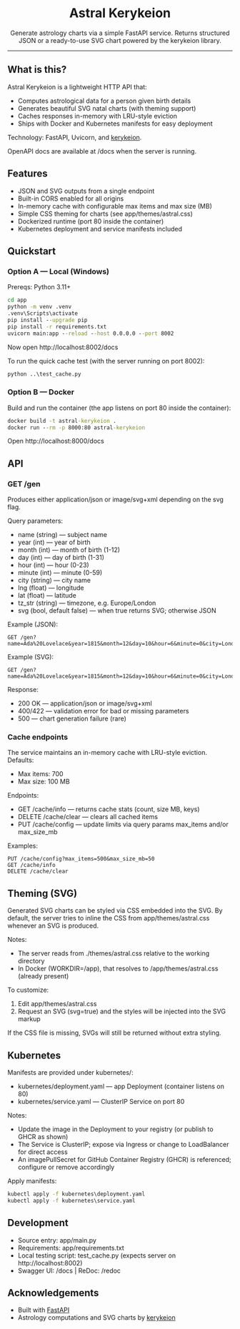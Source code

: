 <h1 align="center">Astral Kerykeion</h1>
<p align="center">Generate astrology charts via a simple FastAPI service. Returns structured JSON or a ready-to-use SVG chart powered by the kerykeion library.</p>

---

## What is this?

Astral Kerykeion is a lightweight HTTP API that:

- Computes astrological data for a person given birth details
- Generates beautiful SVG natal charts (with theming support)
- Caches responses in-memory with LRU-style eviction
- Ships with Docker and Kubernetes manifests for easy deployment

Technology: FastAPI, Uvicorn, and [kerykeion](https://pypi.org/project/kerykeion/).

OpenAPI docs are available at /docs when the server is running.

## Features

- JSON and SVG outputs from a single endpoint
- Built-in CORS enabled for all origins
- In-memory cache with configurable max items and max size (MB)
- Simple CSS theming for charts (see app/themes/astral.css)
- Dockerized runtime (port 80 inside the container)
- Kubernetes deployment and service manifests included

## Quickstart

### Option A — Local (Windows)

Prereqs: Python 3.11+

```bat
cd app
python -m venv .venv
.venv\Scripts\activate
pip install --upgrade pip
pip install -r requirements.txt
uvicorn main:app --reload --host 0.0.0.0 --port 8002
```

Now open http://localhost:8002/docs

To run the quick cache test (with the server running on port 8002):

```bat
python ..\test_cache.py
```

### Option B — Docker

Build and run the container (the app listens on port 80 inside the container):

```bat
docker build -t astral-kerykeion .
docker run --rm -p 8000:80 astral-kerykeion
```

Open http://localhost:8000/docs

## API

### GET /gen

Produces either application/json or image/svg+xml depending on the svg flag.

Query parameters:

- name (string) — subject name
- year (int) — year of birth
- month (int) — month of birth (1-12)
- day (int) — day of birth (1-31)
- hour (int) — hour (0-23)
- minute (int) — minute (0-59)
- city (string) — city name
- lng (float) — longitude
- lat (float) — latitude
- tz_str (string) — timezone, e.g. Europe/London
- svg (bool, default false) — when true returns SVG; otherwise JSON

Example (JSON):

```
GET /gen?name=Ada%20Lovelace&year=1815&month=12&day=10&hour=6&minute=0&city=London&lng=-0.1278&lat=51.5074&tz_str=Europe%2FLondon
```

Example (SVG):

```
GET /gen?name=Ada%20Lovelace&year=1815&month=12&day=10&hour=6&minute=0&city=London&lng=-0.1278&lat=51.5074&tz_str=Europe%2FLondon&svg=true
```

Response:

- 200 OK — application/json or image/svg+xml
- 400/422 — validation error for bad or missing parameters
- 500 — chart generation failure (rare)

### Cache endpoints

The service maintains an in-memory cache with LRU-style eviction. Defaults:

- Max items: 700
- Max size: 100 MB

Endpoints:

- GET /cache/info — returns cache stats (count, size MB, keys)
- DELETE /cache/clear — clears all cached items
- PUT /cache/config — update limits via query params max_items and/or max_size_mb

Examples:

```
PUT /cache/config?max_items=500&max_size_mb=50
GET /cache/info
DELETE /cache/clear
```

## Theming (SVG)

Generated SVG charts can be styled via CSS embedded into the SVG. By default, the server tries to inline the CSS from app/themes/astral.css whenever an SVG is produced.

Notes:

- The server reads from ./themes/astral.css relative to the working directory
- In Docker (WORKDIR=/app), that resolves to /app/themes/astral.css (already present)

To customize:

1) Edit app/themes/astral.css
2) Request an SVG (svg=true) and the styles will be injected into the SVG markup

If the CSS file is missing, SVGs will still be returned without extra styling.

## Kubernetes

Manifests are provided under kubernetes/:

- kubernetes/deployment.yaml — app Deployment (container listens on 80)
- kubernetes/service.yaml — ClusterIP Service on port 80

Notes:

- Update the image in the Deployment to your registry (or publish to GHCR as shown)
- The Service is ClusterIP; expose via Ingress or change to LoadBalancer for direct access
- An imagePullSecret for GitHub Container Registry (GHCR) is referenced; configure or remove accordingly

Apply manifests:

```bat
kubectl apply -f kubernetes\deployment.yaml
kubectl apply -f kubernetes\service.yaml
```

## Development

- Source entry: app/main.py
- Requirements: app/requirements.txt
- Local testing script: test_cache.py (expects server on http://localhost:8002)
- Swagger UI: /docs | ReDoc: /redoc

## Acknowledgements

- Built with [FastAPI](https://fastapi.tiangolo.com/)
- Astrology computations and SVG charts by [kerykeion](https://pypi.org/project/kerykeion/)

